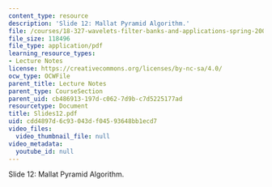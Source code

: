 ```yaml
---
content_type: resource
description: 'Slide 12: Mallat Pyramid Algorithm.'
file: /courses/18-327-wavelets-filter-banks-and-applications-spring-2003/cdd4897d6c93043df04593648bb1ecd7_Slides12.pdf
file_size: 118496
file_type: application/pdf
learning_resource_types:
- Lecture Notes
license: https://creativecommons.org/licenses/by-nc-sa/4.0/
ocw_type: OCWFile
parent_title: Lecture Notes
parent_type: CourseSection
parent_uid: cb486913-197d-c062-7d9b-c7d5225177ad
resourcetype: Document
title: Slides12.pdf
uid: cdd4897d-6c93-043d-f045-93648bb1ecd7
video_files:
  video_thumbnail_file: null
video_metadata:
  youtube_id: null
---
```

Slide 12: Mallat Pyramid Algorithm.